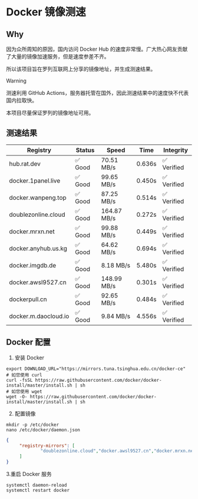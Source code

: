 # Docker 镜像测速

## Why

因为众所周知的原因，国内访问 Docker Hub 的速度非常慢。广大热心网友贡献了大量的镜像加速服务，但是速度参差不齐。


所以该项目旨在罗列互联网上分享的镜像地址，并生成测速结果。

> [!WARNING]
> 测速利用 GitHub Actions，服务器托管在国外，因此测速结果中的速度快不代表国内拉取快。
>

本项目尽量保证罗列的镜像地址可用。

## 测速结果

| Registry | Status | Speed | Time | Integrity |
|----------|--------|-------|------|-----------|
| hub.rat.dev | ✅ Good | 70.51 MB/s | 0.636s | ✅ Verified |
| docker.1panel.live | ✅ Good | 99.65 MB/s | 0.450s | ✅ Verified |
| docker.wanpeng.top | ✅ Good | 87.25 MB/s | 0.514s | ✅ Verified |
| doublezonline.cloud | ✅ Good | 164.87 MB/s | 0.272s | ✅ Verified |
| docker.mrxn.net | ✅ Good | 99.88 MB/s | 0.449s | ✅ Verified |
| docker.anyhub.us.kg | ✅ Good | 64.62 MB/s | 0.694s | ✅ Verified |
| docker.imgdb.de | ✅ Good | 8.18 MB/s | 5.480s | ✅ Verified |
| docker.awsl9527.cn | ✅ Good | 148.99 MB/s | 0.301s | ✅ Verified |
| dockerpull.cn | ✅ Good | 92.65 MB/s | 0.484s | ✅ Verified |
| docker.m.daocloud.io | ✅ Good | 9.84 MB/s | 4.556s | ✅ Verified |

## Docker 配置

1. 安装 Docker
```shell
export DOWNLOAD_URL="https://mirrors.tuna.tsinghua.edu.cn/docker-ce"
# 如您使用 curl
curl -fsSL https://raw.githubusercontent.com/docker/docker-install/master/install.sh | sh
# 如您使用 wget
wget -O- https://raw.githubusercontent.com/docker/docker-install/master/install.sh | sh
```

2. 配置镜像

```shell
mkdir -p /etc/docker
nano /etc/docker/daemon.json
```

```json
{
     "registry-mirrors": [
             "doublezonline.cloud","docker.awsl9527.cn","docker.mrxn.net"
     ]
}
```

 3.重启 Docker 服务
```shell
systemctl daemon-reload
systemctl restart docker
```
